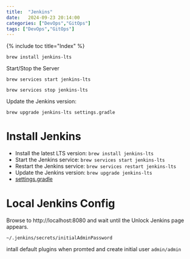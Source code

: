 ```yaml
---
title:  "Jenkins"
date:   2024-09-23 20:14:00
categories: ["DevOps","GitOps"]
tags: ["DevOps","GitOps"]
---
```

{% include toc title="Index" %}

```shell 
brew install jenkins-lts
```

Start/Stop the Server
```shell
brew services start jenkins-lts

brew services stop jenkins-lts
```

Update the Jenkins version:
```shell
brew upgrade jenkins-lts settings.gradle
```


# Install Jenkins

- Install the latest LTS version: `brew install jenkins-lts`
- Start the Jenkins service: `brew services start jenkins-lts`
- Restart the Jenkins service: `brew services restart jenkins-lts`
- Update the Jenkins version: `brew upgrade jenkins-lts`
- [settings.gradle](settings.gradle)

# Local Jenkins Config

Browse to http://localhost:8080 and wait until the Unlock Jenkins page appears.

`~/.jenkins/secrets/initialAdminPassword`

intall default plugins when promted and create initial user `admin/admin`